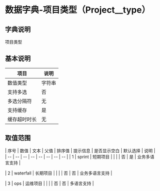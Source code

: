 # 数据字典-项目类型（Project__type）
## 字典说明
项目类型

## 基本说明
| 项目 | 说明 |
| -- | -- |
| 数值类型 | 字符串 |
| 支持多选 | 否 |
| 多选分隔符 | 无 |
| 支持缓存 | 是 |
| 缓存超时时长 | 无 |

## 取值范围
| 序号 | 数值 | 文本 | 父值 | 排序值 | 提示信息 | 是否显示空白 | 默认选择 | 说明 |
| -- | -- | -- | -- | -- | -- | -- | -- |
| 1 | sprint | 短期项目 |  |  |  | 否 | 是 | 业务多语言支持 |

| 2 | waterfall | 长期项目 |  |  |  | 否 | 否 | 业务多语言支持 |

| 3 | ops | 运维项目 |  |  |  | 否 | 否 | 多语言支持 |


